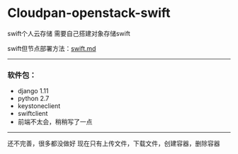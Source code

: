 # Cloudpan-openstack-swift
swift个人云存储
需要自己搭建对象存储swift

swift但节点部署方法：[swift.md](https://github.com/nciefeiniu/Cloudpan-openstack-swift/blob/master/swift.md)

---

### 软件包：

- django 1.11
- python 2.7
- keystoneclient
- swiftclient
- 前端不太会，稍稍写了一点

---

还不完善，很多都没做好
现在只有上传文件，下载文件，创建容器，删除容器
